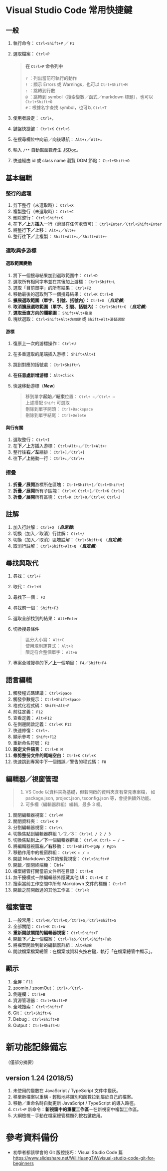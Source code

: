 
Visual Studio Code 常用快捷鍵
============================


## 一般

1. 執行命令： ` Ctrl+Shift+P ` ／ ` F1 ` 
2. 選取檔案： ` Ctrl+P `
	>#### 在 ` Ctrl+P ` 命令列中   
	> ` ? ` ：列出當前可執行的動作  
	> ` ! ` ：顯示 Errors 或 Warnings，也可以 ` Ctrl+Shift+M `  
	>  ` : ` ：跳轉到行數  
	> ` @ ` ：跳轉到 symbol（搜索變數／函式／markdown 標題），也可以 ` Ctrl+Shift+O `  
	> ` # `：根據名字查找 symbol，也可以 ` Ctrl+T `

3. 使用者設定： ` Ctrl+, ` 
4. 鍵盤快捷鍵： ` Ctrl+K Ctrl+S ` 
5. 在搜尋欄位中向前／向後導航： ` Alt+↑ `／` Alt+↓ ` 
6. 輸入 ` /** ` 自動幫函數產生 [JSDoc](jsdoc.md)。
7. 快速經由 id 或 class name 瀏覽 DOM 節點： ` Ctrl+Shift+O `


## 基本編輯

### 整行的處理

1. 剪下整行（未選取時）： ` Ctrl+X ` 
2. 複製整行（未選取時）： ` Ctrl+C ` 
3. 刪除整行： ` Ctrl+Shift+K ` 
4. 在**下／上**方**插入**一行（滑鼠在任何處皆可）： ` Ctrl+Enter `／` Ctrl+Shift+Enter `
5. 將整行**下／上**移： ` Alt+↓ `／` Alt+↑ `
6. 整行往**下／上**複製： ` Shift+Alt+↓ `／` Shift+Alt+↑ `


### 選取與多游標

#### 選取範圍變動

1. 將下一個搜尋結果加到選取範圍中： ` Ctrl+D ` 
2. 選取所有相同字串並在其後加上游標： ` Ctrl+Shift+L ` 
3. 選取「目前單字」的所有結果： ` Ctrl+F2 ` 
4. 移動最後的選取到下一個搜尋結果： ` Ctrl+K Ctrl+D ` 
5. **擴展選取範圍（單字、引號、括號內）：** ` Ctrl+G ` （**_自定義_**）
6. **取消擴展選取範圍（單字、引號、括號內）：** ` Ctrl+Shift+G ` （**_自定義_**）
7. **選取垂直方向的欄範圍：** ` Shift+Alt+拖曳 ` 
8. 塊狀選取： ` Ctrl+Shift+Alt+方向鍵 ` 或 ` Shift+Alt+滑鼠選取 ` 

#### 游標

1. 復原上一次的游標操作： ` Ctrl+U ` 
2. 在多重選取的尾端插入游標： ` Shift+Alt+I ` 
3. 跳到對應的括號處： ` Ctrl+Shift+\ ` 
4. **在任意處新增游標：** ` Alt+Click ` 
5. 快速移動游標（**_New_**)

	> 移到單字**起始／結束**位置： ` Ctrl+ ← `／` Ctrl+ → `  
	> 上述搭配 ` Shift ` 可選取  
	> 刪除到單字開頭： ` Ctrl+Backspace `  
	> 刪除到單字結尾： ` Ctrl+Delete `


#### 與行有關

1. 選取整行： ` Ctrl+I ` 
2. 在**下／上**方插入游標： ` Ctrl+Alt+↓ `／` Ctrl+Alt+↑ `
3. 整行往**右／左**縮排： ` Ctrl+] `／` Ctrl+[ `
4. 往**下／上**捲動一行： ` Ctrl+↓ `／` Ctrl+↑ `


### 摺疊

1. **折疊／展開**游標所在區塊： ` Ctrl+Shift+[ `／` Ctrl+Shift+] `
2. **折疊／展開**所有子區塊： ` Ctrl+K Ctrl+[ `／` Ctrl+K Ctrl+] `
3. **折疊／展開**所有區塊： ` Ctrl+K Ctrl+0 `／` Ctrl+K Ctrl+J `


## 註解

1. 加入行註解： ` Ctrl+Q ` （**_自定義_**）
2. 切換（加入／取消）行註解： ` Ctrl+/ ` 
3. 切換（加入／取消）區塊註解： ` Ctrl+Shift+Q ` （**_自定義_**）
4. 取消行註解： ` Ctrl+Shift+Alt+Q ` （**_自定義_**）


## 尋找與取代

1. 尋找： ` Ctrl+F `  
2. 取代： ` Ctrl+H `  
3. 尋找下一個： ` F3 `  
4. 尋找前一個： ` Shift+F3 `  
5. 選取全部找到的結果： ` Alt+Enter `  
6. 切換搜尋條件 
	
	> 區分大小寫： ` Alt+C `  
	> 使用規則運算式： ` Alt+R `  
	> 限定符合整個單字： ` Alt+W ` 

7. 專案全域搜尋的**下／上**一個項目： ` F4 `／` Shift+F4 ` 



## 語言編輯

1. 觸發程式碼建議： ` Ctrl+Space ` 
2. 觸發參數提示： ` Ctrl+Shift+Space ` 
3. 格式化程式碼： ` Shift+Alt+F ` 
4. 前往定義： ` F12 ` 
5. 查看定義： ` Alt+F12 ` 
6. 在側邊開啟定義： ` Ctrl+K F12 ` 
7. 快速修復： ` Ctrl+. ` 
8. 顯示參考： ` Shift+F12 ` 
9. 重新命名符號： ` F2 ` 
10. **設定文件語言：** ` Ctrl+K M `
11. **修剪整份文件的尾端空白：** ` Ctrl+K Ctrl+X ` 
12. 快速跳到專案中下一個錯誤／警告的程式碼： ` F8 ` 


## 編輯器／視窗管理

> 1. VS Code 以資料夾為基礎，但若開啟的資料夾含有常見專案檔，
>    如 package.json, project.json, tsconfig.json 等，會提供額外功能。
> 2. 可多欄（編輯器群組）編輯，最多 3 欄。

1. 關閉編輯器視窗： ` Ctrl+W ` 
2. 關閉資料夾： ` Ctrl+K F ` 
3. 分割編輯器視窗： ` Ctrl+\ ` 
4. 切換焦點到編輯器群組 1／2／3： ` Ctrl+1 / 2 / 3 ` 
5. 切換焦點到**上／下**一個編輯器群組： ` Ctrl+K Ctrl+ ← / → ` 
6. 將編輯器視窗**左／右**移動： ` Ctrl+Shift+PgUp / PgDn ` 
7. 移動作用中的視窗群組： ` Ctrl+K ← / → ` 
8. 開啟 Markdown 文件的預覽視窗： ` Ctrl+Shift+V ` 
9. 開啟／關閉終端機： Ctrl+`
10. 檔案總管打開當前文件所在目錄： ` Ctrl+O ` 
11. 無干擾模式－除編輯器外隱藏其他 UI： ` Ctrl+K Z `
12. 搜索當前工作空間中所有 Markdown 文件的標題： ` Ctrl+T ` 
13. 開啟之前開啟過的其他工作區： ` Ctrl+R ` 


## 檔案管理

1. 一般常用： ` Ctrl+N `／` Ctrl+O `／` Ctrl+S `／` Ctrl+Shift+S ` 
2. 全部關閉： ` Ctrl+K Ctrl+W ` 
3. **重新開啟關閉的編輯器視窗：** ` Ctrl+Shift+T ` 
4. 開啟**下／上**一個檔案： ` Ctrl+Tab `／` Ctrl+Shift+Tab ` 
5. 將檔案開啟到新的編輯器群組： ` Alt+點搫 ` 
6. 開啟檔案檔案總管：在檔案或資料夾按右鍵，執行「在檔案總管中顯示」。


## 顯示

1. 全屏：` F11 `
2. zoomIn / zoomOut： ` Ctrl+ `／` Ctrl- `
3. 側邊欄： ` Ctrl+B `
4. 資源管理器： ` Ctrl+Shift+E `
5. 全域搜索： ` Ctrl+Shift+F `
6. Git： ` Ctrl+Shift+G `
7. Debug： ` Ctrl+Shift+D `
8. Output： ` Ctrl+Shift+U `


新功能記錄備忘
============================
（僅部分摘要）

## version 1.24 (2018/5)

1. 未使用的變數在 JavaScript / TypeScript 文件中變灰。
2. 移至新檔案以重構 - 輕鬆地將類別和函數拉到屬於自己的檔案。
3. 移動／重命名時自動更新 JavaScript / TypeScript 的導入路徑。
4. ` Ctrl+P ` 新命令：**新視窗中的重覆工作區**－在新視窗中複製工作區。
5. 大綱檢視－手動在檔案總管標題列按右鍵啟用。


參考資料備份
==============================

* 初學者都該學會的 Git 版控技巧：Visual Studio Code 篇   
   https://www.slideshare.net/WillHuangTW/visual-studio-code-git-for-beginners













